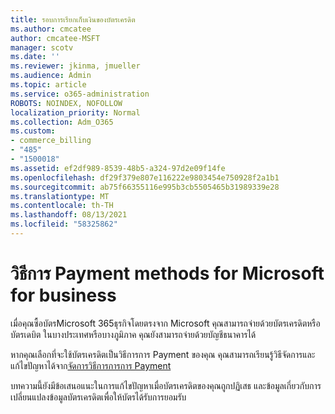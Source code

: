```yaml
---
title: รอบการเรียกเก็บเงินของบัตรเครดิต
ms.author: cmcatee
author: cmcatee-MSFT
manager: scotv
ms.date: ''
ms.reviewer: jkinma, jmueller
ms.audience: Admin
ms.topic: article
ms.service: o365-administration
ROBOTS: NOINDEX, NOFOLLOW
localization_priority: Normal
ms.collection: Adm_O365
ms.custom:
- commerce_billing
- "485"
- "1500018"
ms.assetid: ef2df989-8539-48b5-a324-97d2e09f14fe
ms.openlocfilehash: df29f379e807e116222e9803454e750928f2a1b1
ms.sourcegitcommit: ab75f66355116e995b3cb5505465b31989339e28
ms.translationtype: MT
ms.contentlocale: th-TH
ms.lasthandoff: 08/13/2021
ms.locfileid: "58325862"
---
```

# <a name="payment-methods-for-microsoft-for-business"></a>วิธีการ Payment methods for Microsoft for business

เมื่อคุณซื้อบัตรMicrosoft 365ธุรกิจโดยตรงจาก Microsoft คุณสามารถจ่ายด้วยบัตรเครดิตหรือบัตรเดบิต ในบางประเทศหรือบางภูมิภาค คุณยังสามารถจ่ายด้วยบัญชีธนาคารได้
  
หากคุณเลือกที่จะใช้บัตรเครดิตเป็นวิธีการการ Payment ของคุณ คุณสามารถเรียนรู้วิธีจัดการและแก้ไขปัญหาได้จาก[จัดการวิธีการการการ Payment](https://docs.microsoft.com/microsoft-365/commerce/billing-and-payments/manage-payment-methods)
  
บทความนี้ยังมีข้อเสนอแนะในการแก้ไขปัญหาเมื่อบัตรเครดิตของคุณถูกปฏิเสธ และข้อมูลเกี่ยวกับการเปลี่ยนแปลงข้อมูลบัตรเครดิตเพื่อให้บัตรได้รับการยอมรับ